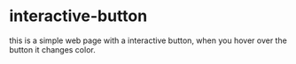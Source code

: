 # interactive-button
this is a simple web page with a interactive button, when you hover over the button it changes color.
